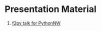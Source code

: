 # Presentation Material

1. [f2py talk for PythonNW](https://douglowe.github.io/slides/01-pythonNW-f2py/)

